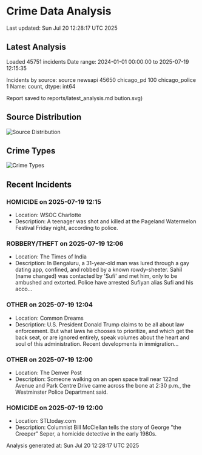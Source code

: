 # Crime Data Analysis
Last updated: Sun Jul 20 12:28:17 UTC 2025

## Latest Analysis

Loaded 45751 incidents
Date range: 2024-01-01 00:00:00 to 2025-07-19 12:15:35

Incidents by source:
source
newsapi           45650
chicago_pd          100
chicago_police        1
Name: count, dtype: int64

Report saved to reports/latest_analysis.md
bution.svg)

## Source Distribution
![Source Distribution](images/source_distribution.svg)

## Crime Types
![Crime Types](images/crime_types.svg)

## Recent Incidents

### HOMICIDE on 2025-07-19 12:15
- Location: WSOC Charlotte
- Description: A teenager was shot and killed at the Pageland Watermelon Festival Friday night, according to police.


### ROBBERY/THEFT on 2025-07-19 12:06
- Location: The Times of India
- Description: In Bengaluru, a 31-year-old man was lured through a gay dating app, confined, and robbed by a known rowdy-sheeter. Sahil (name changed) was contacted by 'Sufi' and met him, only to be ambushed and extorted. Police have arrested Sufiyan alias Sufi and his acco…


### OTHER on 2025-07-19 12:04
- Location: Common Dreams
- Description: U.S. President Donald Trump claims to be all about law enforcement. But what laws he chooses to prioritize, and which get the back seat, or are ignored entirely, speak volumes about the heart and soul of this administration. Recent developments in immigration…


### OTHER on 2025-07-19 12:00
- Location: The Denver Post
- Description: Someone walking on an open space trail near 122nd Avenue and Park Centre Drive came across the bone at 2:30 p.m., the Westminster Police Department said.


### HOMICIDE on 2025-07-19 12:00
- Location: STLtoday.com
- Description: Columnist Bill McClellan tells the story of George "the Creeper” Seper, a homicide detective in the early 1980s.

Analysis generated at: Sun Jul 20 12:28:17 UTC 2025
